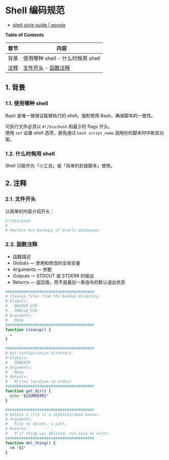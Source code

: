 # Shell 编码规范

- [shell style guide | google](https://google.github.io/styleguide/shellguide.html)

**Table of Contents**

| 章节 | 内容 |
| --- | --- |
| 背景 | 使用哪种 shell - 什么时候用 shell |
| [注释](#2-注释) | [文件开头](#21-文件开头) - [函数注释](#22-函数注释)|

## 1. 背景

### 1.1. 使用哪种 shell

Bash 是唯一被保证能够执行的 shell。强制使用 Bash，确保脚本的一致性。

可执行文件必须以 `#!/bin/bash` 和最少的 flags 开头。  
使用 `set` 设置 shell 选项，避免通过 `bash script_name` 调用你的脚本时中断其功能。

### 1.2. 什么时候用 shell

Shell 只能作为「小工具」或「简单的封装脚本」使用。

## 2. 注释

### 2.1. 文件开头

以简单的内容介绍开头：

```sh
#!/bin/bash
#
# Perform hot backups of Oracle databases
```

### 2.2. 函数注释

- 函数描述
- Globals — 使用和修改的全局变量
- Arguments — 参数
- Outputs — STDOUT 或 STDERR 的输出
- Returns — 返回值，而不是最后一条指令的默认退出状态

```sh
#######################################
# Cleanup files from the backup directory.
# Globals:
#   BACKUP_DIR
#   ORACLE_SID
# Arguments:
#   None
#######################################
function cleanup() {
  …
}

#######################################
# Get configuration directory.
# Globals:
#   SOMEDIR
# Arguments:
#   None
# Outputs:
#   Writes location to stdout
#######################################
function get_dir() {
  echo "${SOMEDIR}"
}

#######################################
# Delete a file in a sophisticated manner.
# Arguments:
#   File to delete, a path.
# Returns:
#   0 if thing was deleted, non-zero on error.
#######################################
function del_thing() {
  rm "$1"
}
```
